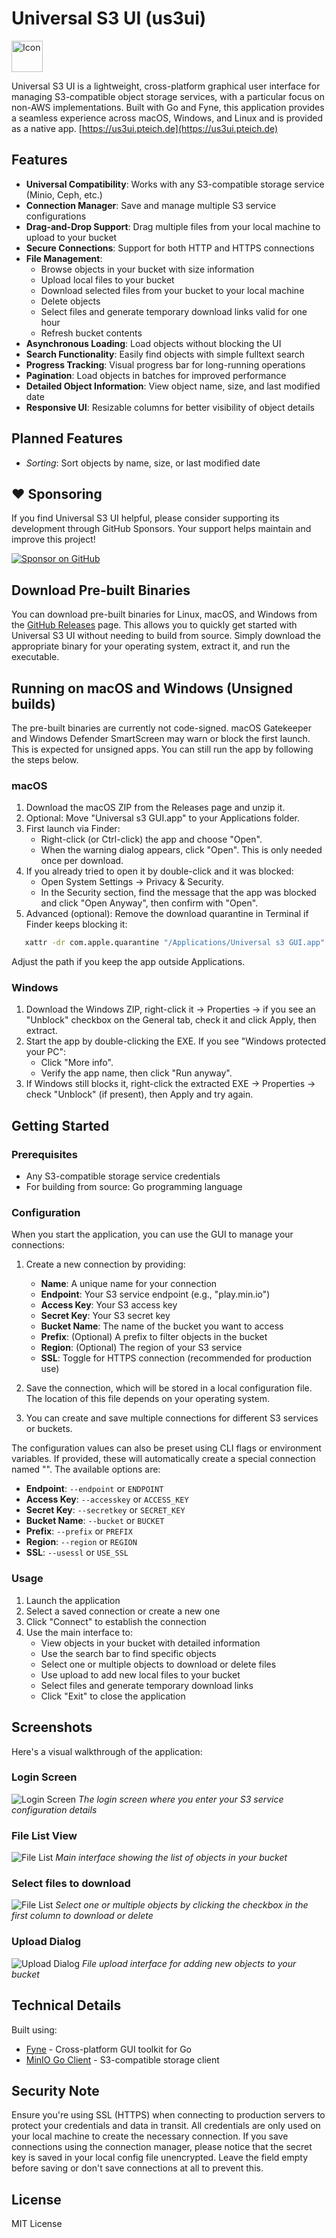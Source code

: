 
# Universal S3 UI (us3ui) 
<img src="website/Icon.svg" alt="Icon" height="50px" width="50px" />

Universal S3 UI is a lightweight, cross-platform graphical user interface for managing S3-compatible object storage services, with a particular focus on non-AWS implementations.
Built with Go and Fyne, this application provides a seamless experience across macOS, Windows, and Linux and is provided as a native app.
[https://us3ui.pteich.de](https://us3ui.pteich.de)

## Features

- **Universal Compatibility**: Works with any S3-compatible storage service (Minio, Ceph, etc.)
- **Connection Manager**: Save and manage multiple S3 service configurations
- **Drag-and-Drop Support**: Drag multiple files from your local machine to upload to your bucket
- **Secure Connections**: Support for both HTTP and HTTPS connections
- **File Management**:
  - Browse objects in your bucket with size information
  - Upload local files to your bucket
  - Download selected files from your bucket to your local machine
  - Delete objects
  - Select files and generate temporary download links valid for one hour
  - Refresh bucket contents
- **Asynchronous Loading**: Load objects without blocking the UI
- **Search Functionality**: Easily find objects with simple fulltext search
- **Progress Tracking**: Visual progress bar for long-running operations
- **Pagination**: Load objects in batches for improved performance
- **Detailed Object Information**: View object name, size, and last modified date
- **Responsive UI**: Resizable columns for better visibility of object details

## Planned Features

- _Sorting_: Sort objects by name, size, or last modified date

## ❤️ Sponsoring

If you find Universal S3 UI helpful, please consider supporting its development through GitHub Sponsors. Your support helps maintain and improve this project!

[![Sponsor on GitHub](https://img.shields.io/badge/Sponsor-GitHub-ea4aaa?style=for-the-badge&logo=github)](https://github.com/sponsors/pteich)

## Download Pre-built Binaries

You can download pre-built binaries for Linux, macOS, and Windows from the [GitHub Releases](https://github.com/pteich/us3ui/releases) page. This allows you to quickly get started with Universal S3 UI without needing to build from source. Simply download the appropriate binary for your operating system, extract it, and run the executable.

## Running on macOS and Windows (Unsigned builds)

The pre-built binaries are currently not code-signed. macOS Gatekeeper and Windows Defender SmartScreen may warn or block the first launch. This is expected for unsigned apps. You can still run the app by following the steps below.

### macOS

1. Download the macOS ZIP from the Releases page and unzip it.
2. Optional: Move "Universal s3 GUI.app" to your Applications folder.
3. First launch via Finder:
   - Right-click (or Ctrl-click) the app and choose "Open".
   - When the warning dialog appears, click "Open". This is only needed once per download.
4. If you already tried to open it by double-click and it was blocked:
   - Open System Settings → Privacy & Security.
   - In the Security section, find the message that the app was blocked and click "Open Anyway", then confirm with "Open".
5. Advanced (optional): Remove the download quarantine in Terminal if Finder keeps blocking it:
   
```bash
   xattr -dr com.apple.quarantine "/Applications/Universal s3 GUI.app"
```

   Adjust the path if you keep the app outside Applications.

### Windows

1. Download the Windows ZIP, right-click it → Properties → if you see an "Unblock" checkbox on the General tab, check it and click Apply, then extract.
2. Start the app by double-clicking the EXE. If you see "Windows protected your PC":
   - Click "More info".
   - Verify the app name, then click "Run anyway".
3. If Windows still blocks it, right-click the extracted EXE → Properties → check "Unblock" (if present), then Apply and try again.


## Getting Started

### Prerequisites

- Any S3-compatible storage service credentials
- For building from source: Go programming language

### Configuration

When you start the application, you can use the GUI to manage your connections:

1. Create a new connection by providing:

   - **Name**: A unique name for your connection
   - **Endpoint**: Your S3 service endpoint (e.g., "play.min.io")
   - **Access Key**: Your S3 access key
   - **Secret Key**: Your S3 secret key
   - **Bucket Name**: The name of the bucket you want to access
   - **Prefix**: (Optional) A prefix to filter objects in the bucket
   - **Region**: (Optional) The region of your S3 service
   - **SSL**: Toggle for HTTPS connection (recommended for production use)

2. Save the connection, which will be stored in a local configuration file. The location of this file depends on your operating system.

3. You can create and save multiple connections for different S3 services or buckets.

The configuration values can also be preset using CLI flags or environment variables. If provided, these will automatically create a special connection named "<Transient>". The available options are:

- **Endpoint**: `--endpoint` or `ENDPOINT`
- **Access Key**: `--accesskey` or `ACCESS_KEY`
- **Secret Key**: `--secretkey` or `SECRET_KEY`
- **Bucket Name**: `--bucket` or `BUCKET`
- **Prefix**: `--prefix` or `PREFIX`
- **Region**: `--region` or `REGION`
- **SSL**: `--usessl` or `USE_SSL`

### Usage

1. Launch the application
2. Select a saved connection or create a new one
3. Click "Connect" to establish the connection
4. Use the main interface to:
   - View objects in your bucket with detailed information
   - Use the search bar to find specific objects
   - Select one or multiple objects to download or delete files
   - Use upload to add new local files to your bucket
   - Select files and generate temporary download links
   - Click "Exit" to close the application

## Screenshots

Here's a visual walkthrough of the application:

### Login Screen

![Login Screen](website/screenshots/login.png)
_The login screen where you enter your S3 service configuration details_

### File List View

![File List](website/screenshots/filelist.png)
_Main interface showing the list of objects in your bucket_

### Select files to download

![File List](website/screenshots/selectfiles.png)
_Select one or multiple objects by clicking the checkbox in the first column to download or delete_

### Upload Dialog

![Upload Dialog](website/screenshots/upload-file.png)
_File upload interface for adding new objects to your bucket_

## Technical Details

Built using:

- [Fyne](https://fyne.io/) - Cross-platform GUI toolkit for Go
- [MinIO Go Client](https://github.com/minio/minio-go) - S3-compatible storage client

## Security Note

Ensure you're using SSL (HTTPS) when connecting to production servers to protect your credentials and data in transit.
All credentials are only used on your local machine to create the necessary connection.
If you save connections using the connection manager, please notice that the secret key is saved in
your local config file unencrypted. Leave the field empty before saving or don't save connections at all to prevent this.

## License

MIT License
